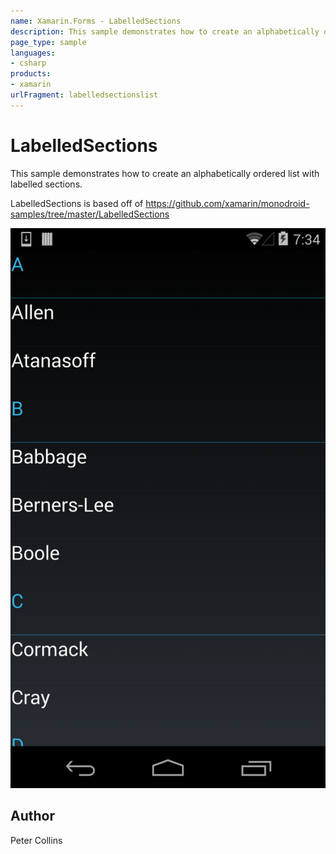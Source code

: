 ```yaml
---
name: Xamarin.Forms - LabelledSections
description: This sample demonstrates how to create an alphabetically ordered list with labelled sections. LabelledSections is based off of...
page_type: sample
languages:
- csharp
products:
- xamarin
urlFragment: labelledsectionslist
---
```

# LabelledSections
	
This sample demonstrates how to create an alphabetically ordered list with labelled sections.

LabelledSections is based off of https://github.com/xamarin/monodroid-samples/tree/master/LabelledSections
	
![LabelledSections application screenshot](Screenshots/LabelledSections_Android.png "LabelledSections application screenshot")

## Author
Peter Collins